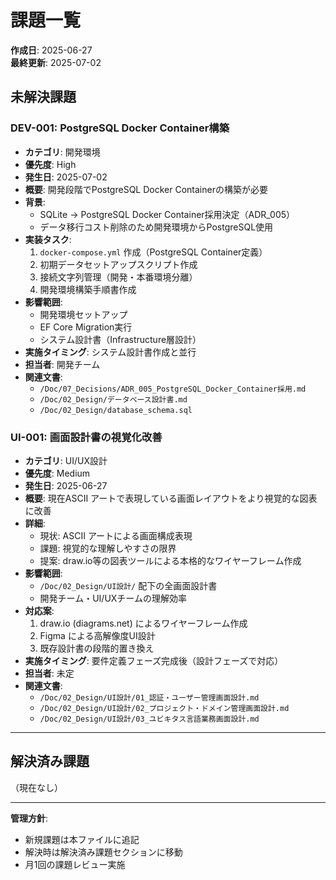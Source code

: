 # 課題一覧

**作成日**: 2025-06-27  
**最終更新**: 2025-07-02  

## 未解決課題

### DEV-001: PostgreSQL Docker Container構築
- **カテゴリ**: 開発環境
- **優先度**: High
- **発生日**: 2025-07-02
- **概要**: 開発段階でPostgreSQL Docker Containerの構築が必要
- **背景**: 
  - SQLite → PostgreSQL Docker Container採用決定（ADR_005）
  - データ移行コスト削除のため開発環境からPostgreSQL使用
- **実装タスク**:
  1. `docker-compose.yml` 作成（PostgreSQL Container定義）
  2. 初期データセットアップスクリプト作成
  3. 接続文字列管理（開発・本番環境分離）
  4. 開発環境構築手順書作成
- **影響範囲**: 
  - 開発環境セットアップ
  - EF Core Migration実行
  - システム設計書（Infrastructure層設計）
- **実施タイミング**: システム設計書作成と並行
- **担当者**: 開発チーム
- **関連文書**: 
  - `/Doc/07_Decisions/ADR_005_PostgreSQL_Docker_Container採用.md`
  - `/Doc/02_Design/データベース設計書.md`
  - `/Doc/02_Design/database_schema.sql`

### UI-001: 画面設計書の視覚化改善
- **カテゴリ**: UI/UX設計
- **優先度**: Medium
- **発生日**: 2025-06-27
- **概要**: 現在ASCII アートで表現している画面レイアウトをより視覚的な図表に改善
- **詳細**: 
  - 現状: ASCII アートによる画面構成表現
  - 課題: 視覚的な理解しやすさの限界
  - 提案: draw.io等の図表ツールによる本格的なワイヤーフレーム作成
- **影響範囲**: 
  - `/Doc/02_Design/UI設計/` 配下の全画面設計書
  - 開発チーム・UI/UXチームの理解効率
- **対応案**:
  1. draw.io (diagrams.net) によるワイヤーフレーム作成
  2. Figma による高解像度UI設計
  3. 既存設計書の段階的置き換え
- **実施タイミング**: 要件定義フェーズ完成後（設計フェーズで対応）
- **担当者**: 未定
- **関連文書**: 
  - `/Doc/02_Design/UI設計/01_認証・ユーザー管理画面設計.md`
  - `/Doc/02_Design/UI設計/02_プロジェクト・ドメイン管理画面設計.md`
  - `/Doc/02_Design/UI設計/03_ユビキタス言語業務画面設計.md`

---

## 解決済み課題
（現在なし）

---

**管理方針**:
- 新規課題は本ファイルに追記
- 解決時は解決済み課題セクションに移動
- 月1回の課題レビュー実施